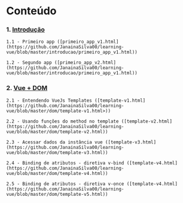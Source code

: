   
# Conteúdo 
### 1. [Introdução](https://github.com/JanainaSilva00/learning-vue/tree/master/introducao)

    1.1 - Primeiro app ([primeiro_app_v1.html](https://github.com/JanainaSilva00/learning-vue/blob/master/introducao/primeiro_app_v1.html))
    
    1.2 - Segundo app ([primeiro_app_v2.html](https://github.com/JanainaSilva00/learning-vue/blob/master/introducao/primeiro_app_v1.html))
    
### 2. [Vue + DOM](https://github.com/JanainaSilva00/learning-vue/tree/master/dom)

    2.1 - Entendendo VueJs Templates ([template-v1.html](https://github.com/JanainaSilva00/learning-vue/blob/master/dom/template-v1.html>))
    
    2.2 - Usando funções do method no template ([template-v2.html](https://github.com/JanainaSilva00/learning-vue/blob/master/dom/template-v2.html))
       
    2.3 - Acessar dados da instância vue ([template-v3.html](https://github.com/JanainaSilva00/learning-vue/blob/master/dom/template-v3.html))
       
    2.4 - Binding de atributos - diretiva v-bind ([template-v4.html](https://github.com/JanainaSilva00/learning-vue/blob/master/dom/template-v4.html))

    2.5 - Binding de atributos - diretiva v-once ([template-v4.html](https://github.com/JanainaSilva00/learning-vue/blob/master/dom/template-v5.html))